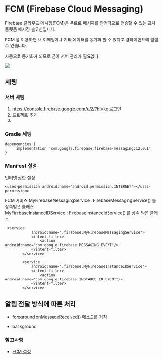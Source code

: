 # FCM (Firebase Cloud Messaging)

Firebase 클라우드 메시징(FCM)은 무료로 메시지를 안정적으로 전송할 수 있는 교차 플랫폼 메시징 솔루션입니다. <br>

FCM 을 이용하면 새 이메일이나 기타 데이터를 동기화 할 수 있다고 클라이언트에 알릴 수 있습니다. <br>

자동으로 동기화가 되므로 굳이 서버 관리가 필요없다 

<img src="https://elfinlas.github.io/2017/12/25/Adroid-FCM-Setup/img_01.png">


## 세팅
### 서버 세팅 
1. https://console.firebase.google.com/u/2/?hl=ko 로그인
2. 프로젝트 추가 
3. 
### Gradle 세팅 
```
dependencies {
     implementation 'com.google.firebase:firebase-messaging:12.0.1'
}
```
### Manifest 설정 
인터넷 권한 설정
```
<uses-permission android:name="android.permission.INTERNET"></uses-permission>
```
FCM 서비스 
MyFirebaseMessagingService : FirebaseMessagingService() 를 상속받은 클래스  <br>
MyFirebaseInstanceIDService : FirebaseInstanceIdService() 를 상속 받은 클래스 
```
 <service
            android:name=".firebase.MyFirebaseMessagingService">
            <intent-filter>
                <action android:name="com.google.firebase.MESSAGING_EVENT"/>
            </intent-filter>
        </service>

        <service
            android:name=".firebase.MyFirebaseInstanceIDService">
            <intent-filter>
                <action android:name="com.google.firebase.INSTANCE_ID_EVENT"/>
            </intent-filter>
        </service>
```
## 알림 전달 방식에 따른 처리 
* foreground 
 onMessageReceived() 메소드를 거침 
 
* background 


### 참고사항 
- [FCM 설정](http://blog.naver.com/PostView.nhn?blogId=cosmosjs&logNo=221299751382&categoryNo=0&parentCategoryNo=56&viewDate=&currentPage=4&postListTopCurrentPage=1&from=search&userTopListOpen=true&userTopListCount=10&userTopListManageOpen=false&userTopListCurrentPage=4)